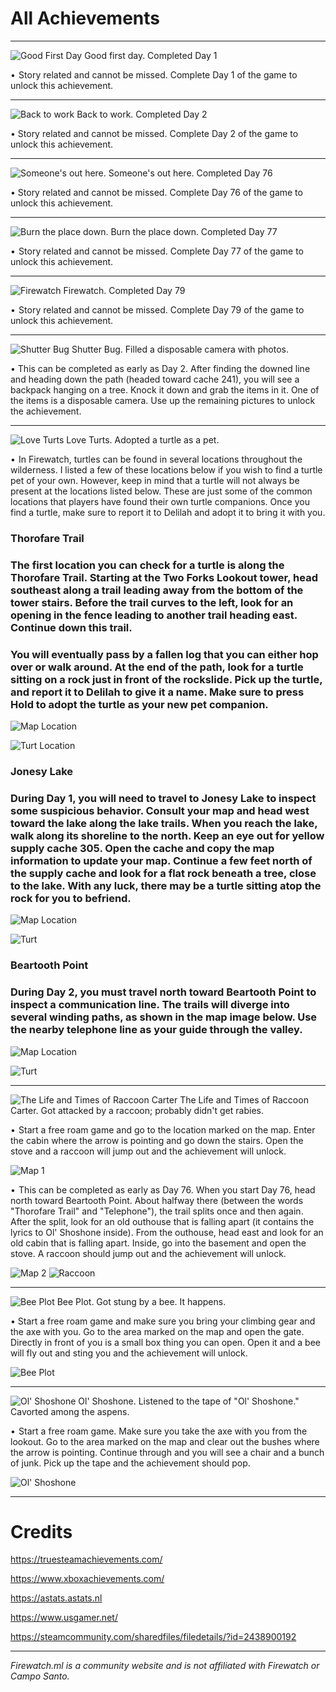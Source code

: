 # All Achievements
---
![Good First Day](/cdn/achievements/goodday.jpg)
Good first day.
Completed Day 1

•  Story related and cannot be missed. Complete Day 1 of the game to unlock this achievement.

---
 
![Back to work](/cdn/achievements/backtowork.png)
Back to work.
Completed Day 2

• Story related and cannot be missed. Complete Day 2 of the game to unlock this achievement.

---
 
![Someone's out here.](/cdn/achievements/someonesouthere.png)
Someone's out here.
Completed Day 76

• Story related and cannot be missed. Complete Day 76 of the game to unlock this achievement. ⠀⠀

---
 
![Burn the place down.](/cdn/achievements/burntheplacedown.png)
Burn the place down.
Completed Day 77

•  Story related and cannot be missed. Complete Day 77 of the game to unlock this achievement.

---
 
![Firewatch](/cdn/achievements/firewatch.png)
Firewatch.
Completed Day 79

•  Story related and cannot be missed. Complete Day 79 of the game to unlock this achievement.

---

![Shutter Bug](/cdn/achievements/shutterbug.png)
Shutter Bug.
Filled a disposable camera with photos.

• This can be completed as early as Day 2. After finding the downed line and heading down the path (headed toward cache 241), you will see a backpack hanging on a tree. Knock it down and grab the items in it. One of the items is a disposable camera. Use up the remaining pictures to unlock the achievement.

---
 
![Love Turts](/cdn/achievements/loveturts.png)
Love Turts.
Adopted a turtle as a pet.

•  In Firewatch, turtles can be found in several locations throughout the wilderness. I listed a few of these locations below if you wish to find a turtle pet of your own. However, keep in mind that a turtle will not always be present at the locations listed below. These are just some of the common locations that players have found their own turtle companions. Once you find a turtle, make sure to report it to Delilah and adopt it to bring it with you.

### Thorofare Trail
### The first location you can check for a turtle is along the Thorofare Trail. Starting at the Two Forks Lookout tower, head southeast along a trail leading away from the bottom of the tower stairs. Before the trail curves to the left, look for an opening in the fence leading to another trail heading east. Continue down this trail.

### You will eventually pass by a fallen log that you can either hop over or walk around. At the end of the path, look for a turtle sitting on a rock just in front of the rockslide. Pick up the turtle, and report it to Delilah to give it a name. Make sure to press Hold to adopt the turtle as your new pet companion.

![Map Location](/cdn/achievements/jonesylakemap.jpg)

![Turt Location](/cdn/achievements/thorofaretrailturt.jpg)

### Jonesy Lake
### During Day 1, you will need to travel to Jonesy Lake to inspect some suspicious behavior. Consult your map and head west toward the lake along the lake trails. When you reach the lake, walk along its shoreline to the north. Keep an eye out for yellow supply cache 305. Open the cache and copy the map information to update your map. Continue a few feet north of the supply cache and look for a flat rock beneath a tree, close to the lake. With any luck, there may be a turtle sitting atop the rock for you to befriend.

![Map Location](/cdn/achievements/thorofaretrailmap.jpg)

![Turt](/cdn/achievements/turtatjonesylake.jpg)

### Beartooth Point
### During Day 2, you must travel north toward Beartooth Point to inspect a communication line. The trails will diverge into several winding paths, as shown in the map image below. Use the nearby telephone line as your guide through the valley.

![Map Location](/cdn/achievements/beartoothpointmap.jpg)

![Turt](/cdn/achievements/beartoothpointturt.jpg)

---
 
![The Life and Times of Raccoon Carter](/cdn/achievements/thelifeandtimesofraccooncarter.png)
The Life and Times of Raccoon Carter.
Got attacked by a raccoon; probably didn't get rabies.

•  Start a free roam game and go to the location marked on the map. Enter the cabin where the arrow is pointing and go down the stairs. Open the stove and a raccoon will jump out and the achievement will unlock.

![Map 1](/cdn/achievements/2438900192_preview_UhPAbZJ.jpg)

•  This can be completed as early as Day 76. When you start Day 76, head north toward Beartooth Point. About halfway there (between the words "Thorofare Trail" and "Telephone"), the trail splits once and then again. After the split, look for an old outhouse that is falling apart (it contains the lyrics to Ol' Shoshone inside). From the outhouse, head east and look for an old cabin that is falling apart. Inside, go into the basement and open the stove. A raccoon should jump out and the achievement will unlock.

![Map 2](/cdn/achievements/2438900192_preview_4208-001.jpg)
![Raccoon](/cdn/achievements/2438900192_preview_racoon.jpg)

---
 
![Bee Plot](/cdn/achievements/beeplot.png)
Bee Plot.
Got stung by a bee. It happens.

• Start a free roam game and make sure you bring your climbing gear and the axe with you.
Go to the area marked on the map and open the gate. Directly in front of you is a small box thing you can open. Open it and a bee will fly out and sting you and the achievement will unlock. 

![Bee Plot](/cdn/achievements/2438900192_preview_wapiti.jpg)

---
 
![Ol' Shoshone](/cdn/achievements/olshoshone.png)
Ol' Shoshone.
Listened to the tape of "Ol' Shoshone." Cavorted among the aspens.

•  Start a free roam game. Make sure you take the axe with you from the lookout.
Go to the area marked on the map and clear out the bushes where the arrow is pointing. Continue through and you will see a chair and a bunch of junk. Pick up the tape and the achievement should pop.

![Ol' Shoshone](/cdn/achievements/2438900192_preview_shoshone.jpg)


---
 
# Credits
https://truesteamachievements.com/

https://www.xboxachievements.com/

https://astats.astats.nl

https://www.usgamer.net/

https://steamcommunity.com/sharedfiles/filedetails/?id=2438900192

---
 
*Firewatch.ml is a community website and is not affiliated with Firewatch or Campo Santo.*



